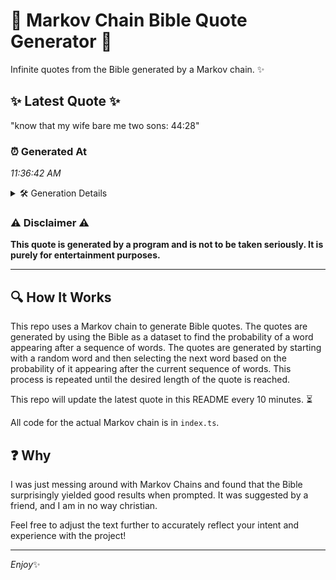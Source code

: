 # 📖 Markov Chain Bible Quote Generator 📖

Infinite quotes from the Bible generated by a Markov chain. ✨

## ✨ Latest Quote ✨
"know that my wife bare me two sons: 44:28"

### ⏰ Generated At
*11:36:42 AM*

<details>
    <summary>🛠️ Generation Details</summary>
    <p>
        <strong>🌱 Seed:</strong> know<br>
        <strong>🔄 Iterations:</strong> 8<br>
        <strong>📜 Context History:</strong><br>[ know ]: that<br>[ know, that ]: my<br>[ know, that, my ]: wife<br>[ know, that, my, wife ]: bare<br>[ know, that, my, wife, bare ]: me<br>[ know, that, my, wife, bare, me ]: two<br>[ that, my, wife, bare, me, two ]: sons:<br>[ my, wife, bare, me, two, sons: ]: 44:28<br>
    </p>
</details>

### ⚠️ Disclaimer ⚠️
**This quote is generated by a program and is not to be taken seriously. It is purely for entertainment purposes.**

---

## 🔍 How It Works

This repo uses a Markov chain to generate Bible quotes. The quotes are generated by using the Bible as a dataset to find the probability of a word appearing after a sequence of words. The quotes are generated by starting with a random word and then selecting the next word based on the probability of it appearing after the current sequence of words. This process is repeated until the desired length of the quote is reached.

This repo will update the latest quote in this README every 10 minutes. ⏳

All code for the actual Markov chain is in `index.ts`.

## ❓ Why

I was just messing around with Markov Chains and found that the Bible surprisingly yielded good results when prompted. 
It was suggested by a friend, and I am in no way christian.

Feel free to adjust the text further to accurately reflect your intent and experience with the project!

---

*Enjoy*✨
